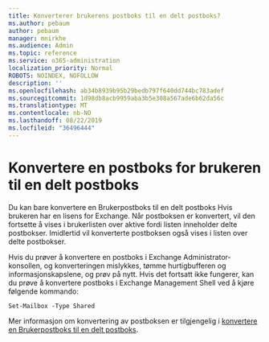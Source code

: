 ```yaml
---
title: Konverterer brukerens postboks til en delt postboks?
ms.author: pebaum
author: pebaum
manager: mnirkhe
ms.audience: Admin
ms.topic: reference
ms.service: o365-administration
localization_priority: Normal
ROBOTS: NOINDEX, NOFOLLOW
description: ''
ms.openlocfilehash: ab34b8939b95b29bedb797f640dd744bc783adef
ms.sourcegitcommit: 1d98db8acb9959aba3b5e308a567ade6b62da56c
ms.translationtype: MT
ms.contentlocale: nb-NO
ms.lasthandoff: 08/22/2019
ms.locfileid: "36496444"
---
```

# <a name="convert-a-user-mail-box-into-a-shared-mailbox"></a>Konvertere en postboks for brukeren til en delt postboks

Du kan bare konvertere en Brukerpostboks til en delt postboks Hvis brukeren har en lisens for Exchange. Når postboksen er konvertert, vil den fortsette å vises i brukerlisten over aktive fordi listen inneholder delte postbokser. Imidlertid vil konverterte postboksen også vises i listen over delte postbokser. 
  
Hvis du prøver å konvertere en postboks i Exchange Administrator-konsollen, og konverteringen mislykkes, tømme hurtigbufferen og informasjonskapslene, og prøv på nytt. Hvis det fortsatt ikke fungerer, kan du prøve å konvertere postboks i Exchange Management Shell ved å kjøre følgende kommando:
  
```
Set-Mailbox -Type Shared
```

Mer informasjon om konvertering av postboksen er tilgjengelig i [konvertere en Brukerpostboks til en delt postboks](https://docs.microsoft.com/office365/admin/email/convert-user-mailbox-to-shared-mailbox).
  
